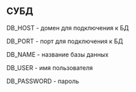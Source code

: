 ## СУБД

DB_HOST - домен для подключения к БД

DB_PORT - порт для подключения к БД

DB_NAME - название базы данных

DB_USER - имя пользователя

DB_PASSWORD - пароль
